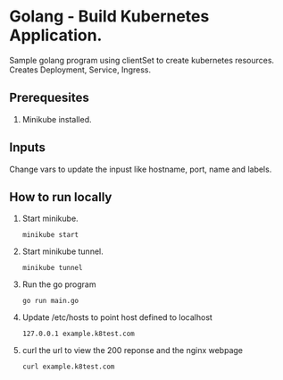# Golang - Build Kubernetes Application.

Sample golang program using clientSet to create kubernetes resources.
Creates Deployment, Service, Ingress.


## Prerequesites
1. Minikube installed.

## Inputs
Change vars to update the inpust like hostname, port, name and labels.

## How to run locally
1. Start minikube.
    ```
    minikube start
    ```
2. Start minikube tunnel.
    ```
    minikube tunnel
    ```
3. Run the go program
    ```
    go run main.go
    ```
4. Update /etc/hosts to point host defined to localhost
    ```
    127.0.0.1 example.k8test.com 
    ```
5. curl the url to view the 200 reponse and the nginx webpage
    ```
    curl example.k8test.com
    ```